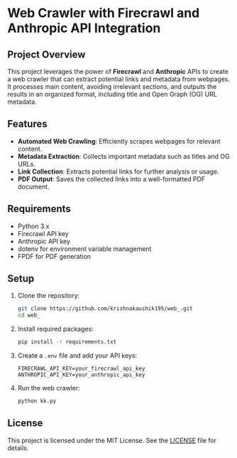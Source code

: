 # Web Crawler with Firecrawl and Anthropic API Integration

## Project Overview

This project leverages the power of **Firecrawl** and **Anthropic** APIs to create a web crawler that can extract potential links and metadata from webpages. It processes main content, avoiding irrelevant sections, and outputs the results in an organized format, including title and Open Graph (OG) URL metadata.

## Features

- **Automated Web Crawling**: Efficiently scrapes webpages for relevant content.
- **Metadata Extraction**: Collects important metadata such as titles and OG URLs.
- **Link Collection**: Extracts potential links for further analysis or usage.
- **PDF Output**: Saves the collected links into a well-formatted PDF document.
  
## Requirements

- Python 3.x
- Firecrawl API key
- Anthropic API key
- dotenv for environment variable management
- FPDF for PDF generation

## Setup

1. Clone the repository:
    ```bash
    git clone https://github.com/krishnakaushik195/web_.git
    cd web_
    ```

2. Install required packages:
    ```bash
    pip install -r requirements.txt
    ```

3. Create a `.env` file and add your API keys:
    ```
    FIRECRAWL_API_KEY=your_firecrawl_api_key
    ANTHROPIC_API_KEY=your_anthropic_api_key
    ```

4. Run the web crawler:
    ```bash
    python kk.py
    ```

## License

This project is licensed under the MIT License. See the [LICENSE](LICENSE) file for details.
